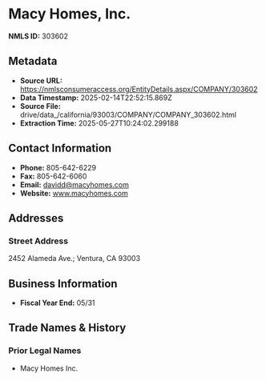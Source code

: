 # Macy Homes, Inc.

**NMLS ID:** 303602

## Metadata
- **Source URL:** https://nmlsconsumeraccess.org/EntityDetails.aspx/COMPANY/303602
- **Data Timestamp:** 2025-02-14T22:52:15.869Z
- **Source File:** drive/data_/california/93003/COMPANY/COMPANY_303602.html
- **Extraction Time:** 2025-05-27T10:24:02.299188

## Contact Information
- **Phone:** 805-642-6229
- **Fax:** 805-642-6060
- **Email:** davidd@macyhomes.com
- **Website:** www.macyhomes.com

## Addresses
### Street Address
2452 Alameda Ave.; Ventura, CA 93003

## Business Information
- **Fiscal Year End:** 05/31

## Trade Names & History
### Prior Legal Names
- Macy Homes Inc.
